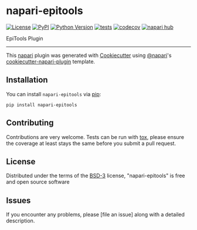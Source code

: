 # napari-epitools

[![License](https://img.shields.io/pypi/l/napari-epitools.svg?color=green)](https://github.com/githubuser/napari-epitools/raw/main/LICENSE)
[![PyPI](https://img.shields.io/pypi/v/napari-epitools.svg?color=green)](https://pypi.org/project/napari-epitools)
[![Python Version](https://img.shields.io/pypi/pyversions/napari-epitools.svg?color=green)](https://python.org)
[![tests](https://github.com/githubuser/napari-epitools/workflows/tests/badge.svg)](https://github.com/githubuser/napari-epitools/actions)
[![codecov](https://codecov.io/gh/githubuser/napari-epitools/branch/main/graph/badge.svg)](https://codecov.io/gh/githubuser/napari-epitools)
[![napari hub](https://img.shields.io/endpoint?url=https://api.napari-hub.org/shields/napari-epitools)](https://napari-hub.org/plugins/napari-epitools)

EpiTools Plugin

----------------------------------

This [napari] plugin was generated with [Cookiecutter] using [@napari]'s [cookiecutter-napari-plugin] template.

<!--
Don't miss the full getting started guide to set up your new package:
https://github.com/napari/cookiecutter-napari-plugin#getting-started

and review the napari docs for plugin developers:
https://napari.org/plugins/index.html
-->

## Installation

You can install `napari-epitools` via [pip]:

    pip install napari-epitools




## Contributing

Contributions are very welcome. Tests can be run with [tox], please ensure
the coverage at least stays the same before you submit a pull request.

## License

Distributed under the terms of the [BSD-3] license,
"napari-epitools" is free and open source software

## Issues

If you encounter any problems, please [file an issue] along with a detailed description.

[napari]: https://github.com/napari/napari
[Cookiecutter]: https://github.com/audreyr/cookiecutter
[@napari]: https://github.com/napari
[MIT]: http://opensource.org/licenses/MIT
[BSD-3]: http://opensource.org/licenses/BSD-3-Clause
[GNU GPL v3.0]: http://www.gnu.org/licenses/gpl-3.0.txt
[GNU LGPL v3.0]: http://www.gnu.org/licenses/lgpl-3.0.txt
[Apache Software License 2.0]: http://www.apache.org/licenses/LICENSE-2.0
[Mozilla Public License 2.0]: https://www.mozilla.org/media/MPL/2.0/index.txt
[cookiecutter-napari-plugin]: https://github.com/napari/cookiecutter-napari-plugin

[napari]: https://github.com/napari/napari
[tox]: https://tox.readthedocs.io/en/latest/
[pip]: https://pypi.org/project/pip/
[PyPI]: https://pypi.org/
